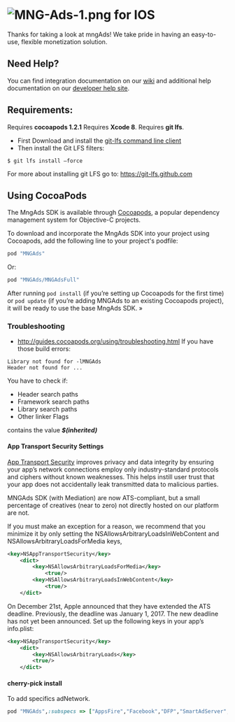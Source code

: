 # ![MNG-Ads-1.png](https://bitbucket.org/repo/aen579/images/3739691856-MNG-Ads-1.png) for IOS

Thanks for taking a look at mngAds! We take pride in having an easy-to-use, flexible monetization solution.

## Need Help?

You can find integration documentation on our [wiki] and additional help documentation on our [developer help site].

## Requirements:
Requires **cocoapods 1.2.1**
Requires **Xcode 8**.
Requires **git lfs**.

- First Download and install the [git-lfs command line client](https://git-lfs.github.com)
- Then install the Git LFS filters:
```
$ git lfs install —force
```
For more about installing git LFS go to:
https://git-lfs.github.com

## Using CocoaPods
The MngAds SDK is available through [Cocoapods], a popular dependency management system for Objective-C projects.

To download and incorporate the MngAds SDK into your project using Cocoapods, add the following line to your project's podfile:
```ruby
pod "MNGAds"
```
Or:
```ruby
pod "MNGAds/MNGAdsFull"
```

After running `pod install` (if you’re setting up Cocoapods for the first time) or `pod update` (if you’re adding MNGAds to an existing Cocoapods project), it will be ready to use the base MngAds SDK. »

### Troubleshooting

- http://guides.cocoapods.org/using/troubleshooting.html
If you have those build errors:
```
Library not found for -lMNGAds
Header not found for ...
```

You have to check if:
- Header search paths
- Framework search paths
- Library search paths
- Other linker Flags

contains the value ***$(inherited)***

#### App Transport Security Settings
[App Transport Security] improves privacy and data integrity by ensuring your app’s network connections employ only industry-standard protocols and ciphers without known weaknesses. This helps instill user trust that your app does not accidentally leak transmitted data to malicious parties.

MNGAds SDK (with Mediation) are now ATS-compliant, but a small percentage of creatives (near to zero) not directly hosted on our platform are not.

If you must make an exception for a reason, we recommend that you minimize it by only setting the NSAllowsArbitraryLoadsInWebContent and NSAllowsArbitraryLoadsForMedia keys,
```xml
<key>NSAppTransportSecurity</key>
    <dict>
        <key>NSAllowsArbitraryLoadsForMedia</key>
            <true/>
        <key>NSAllowsArbitraryLoadsInWebContent</key>
            <true/>
    </dict>
```

On December 21st, Apple announced that they have extended the ATS deadline. Previously, the deadline was January 1, 2017. The new deadline has not yet been announced. Set up the following keys in your app’s info.plist:

```xml
<key>NSAppTransportSecurity</key>
    <dict>
        <key>NSAllowsArbitraryLoads</key>
        <true/>
    </dict>
```
#### cherry-pick install

To add specifics adNetwork.

```ruby
pod "MNGAds",:subspecs => ["AppsFire","Facebook","DFP","SmartAdServer","Amazon","Flurry","B4S"]
```
[wiki]:https://bitbucket.org/mngcorp/mngads-demo-ios/wiki/Home
[developer help site]:https://bitbucket.org/mngcorp/mngads-demo-ios/wiki/faq
[Cocoapods]:http://cocoapods.org/
[libSmartAdServer.a]:https://bitbucket.org/mngcorp/mngads-demo-ios/src/HEAD/Demo/MNG-Ads-SDK/AdsSDKs/sdk/libSmartAdServer.a?at=master&fileviewer=file-view-default
[FBAudienceNetwork.framework]:https://bitbucket.org/mngcorp/mngads-demo-ios/src/HEAD/Demo/MNG-Ads-SDK/AdsSDKs/FBAudienceNetwork.framework/?at=master
[libANSDK.a]:https://bitbucket.org/mngcorp/mngads-demo-ios/src/HEAD/Demo/MNG-Ads-SDK/AdsSDKs/ANSDK/?at=master
[LiveRailSDK.framework]:https://bitbucket.org/mngcorp/mngads-demo-ios/src/HEAD/Demo/MNG-Ads-SDK/AdsSDKs/LiveRailSDK.framework/?at=master
[AmazonAd.framework]:https://bitbucket.org/mngcorp/mngads-demo-ios/src/HEAD/Demo/MNG-Ads-SDK/AdsSDKs/AmazonAd.framework/?at=master
[libMAdvertiseB4SAdapter.a]:https://bitbucket.org/mngcorp/mngads-demo-ios/src/HEAD/MNGAds/libMAdvertiseB4SAdapter.a?at=master&fileviewer=file-view-default
[BeaconForStoreSDK.framework]:https://bitbucket.org/mngcorp/mngads-demo-ios/src/d41507a6c8eac3829efd9b05247acac1fcc51f8f/Demo/MNG-Ads-SDK/BeaconForStoreSDK.framework/?at=master
[BeaconForStoreStorage.bundle]:https://bitbucket.org/mngcorp/mngads-demo-ios/src/HEAD/Demo/MNG-Ads-SDK/BeaconForStoreStorage.bundle/?at=master
[App Transport Security]:https://developer.apple.com/library/content/documentation/General/Reference/InfoPlistKeyReference/Articles/CocoaKeys.html#//apple_ref/doc/uid/TP40009251-SW33